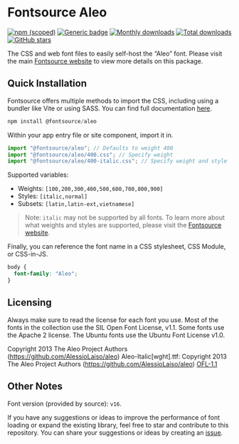 # Fontsource Aleo

[![npm (scoped)](https://img.shields.io/npm/v/@fontsource/aleo?color=brightgreen)](https://www.npmjs.com/package/@fontsource/aleo) [![Generic badge](https://img.shields.io/badge/fontsource-passing-brightgreen)](https://github.com/fontsource/fontsource) [![Monthly downloads](https://badgen.net/npm/dm/@fontsource/aleo)](https://github.com/fontsource/fontsource) [![Total downloads](https://badgen.net/npm/dt/@fontsource/aleo)](https://github.com/fontsource/fontsource) [![GitHub stars](https://img.shields.io/github/stars/fontsource/fontsource.svg?style=social&label=Star)](https://github.com/fontsource/fontsource/stargazers)

The CSS and web font files to easily self-host the “Aleo” font. Please visit the main [Fontsource website](https://fontsource.org/fonts/aleo) to view more details on this package.

## Quick Installation

Fontsource offers multiple methods to import the CSS, including using a bundler like Vite or using SASS. You can find full documentation [here](https://fontsource.org/docs/getting-started/introduction).

```javascript
npm install @fontsource/aleo
```

Within your app entry file or site component, import it in.

```javascript
import "@fontsource/aleo"; // Defaults to weight 400
import "@fontsource/aleo/400.css"; // Specify weight
import "@fontsource/aleo/400-italic.css"; // Specify weight and style
```

Supported variables:
- Weights: `[100,200,300,400,500,600,700,800,900]`
- Styles: `[italic,normal]`
- Subsets: `[latin,latin-ext,vietnamese]`

> Note: `italic` may not be supported by all fonts. To learn more about what weights and styles are supported, please visit the [Fontsource website](https://fontsource.org/fonts/aleo).

Finally, you can reference the font name in a CSS stylesheet, CSS Module, or CSS-in-JS.

```css
body {
  font-family: "Aleo";
}
```

## Licensing
Always make sure to read the license for each font you use. Most of the fonts in the collection use the SIL Open Font License, v1.1. Some fonts use the Apache 2 license. The Ubuntu fonts use the Ubuntu Font License v1.0.

Copyright 2013 The Aleo Project Authors (https://github.com/AlessioLaiso/aleo) Aleo-Italic[wght].ttf: Copyright 2013 The Aleo Project Authors (https://github.com/AlessioLaiso/aleo)
[OFL-1.1](https://openfontlicense.org)

## Other Notes
Font version (provided by source): `v16`.

If you have any suggestions or ideas to improve the performance of font loading or expand the existing library, feel free to star and contribute to this repository. You can share your suggestions or ideas by creating an [issue](https://github.com/fontsource/fontsource/issues).